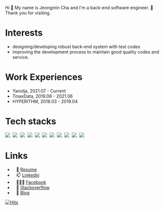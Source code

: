 Hi 👋  My name is Jeongmin Cha and I'm a back-end software engineer. 🤗  
Thank you for visiting.

# Interests

- designing/developing robust back-end system with test codes
- improving the development process to maintain good quality codes and service.

# Work Experiences

- Yanolja, 2021.07 - Current
- TmaxData, 2019.08 - 2021.06
- HYPERITHM, 2018.03 - 2019.04

# Tech stacks

<img src="https://img.shields.io/badge/Javascript-ffb13b??style=for-the-badge&logo=javascript&logoColor=white"/>&nbsp;
<img src="https://img.shields.io/badge/Typescript-007acc?style=flat-square&logo=typescript&logoColor=white"/>&nbsp;
<img src="https://img.shields.io/badge/Python-3766AB?style=flat-square&logo=Python&logoColor=white"/>&nbsp;
<img src="https://img.shields.io/badge/Java-007396?style=flat-square&logo=Java&logoColor=white"/>&nbsp;
<img src="https://img.shields.io/badge/Node.js-303030?style=flat-square&logo=node.js&logoColor=white"/>&nbsp;
<img src="https://img.shields.io/badge/Nest.js-c3364e?style=flat-square&logo=nestjs&logoColor=white"/>&nbsp;
<img src="https://img.shields.io/badge/Next.js-000000?style=flat-square&logo=next.js&logoColor=white"/>&nbsp;
<img src="https://img.shields.io/badge/Django-092E20?style=flat-square&logo=Django&logoColor=white"/>&nbsp;
<img src="https://img.shields.io/badge/Redis-D82C20?style=flat-square&logo=Redis&logoColor=white"/>&nbsp;
<img src="https://img.shields.io/badge/Mysql-00758F?style=flat-square&logo=MySql&logoColor=white"/>&nbsp;
<img src="https://img.shields.io/badge/aws-FF9900?style=flat-square&logo=amazon-aws&logoColor=white"/>&nbsp;

# Links

- &nbsp;&nbsp;&nbsp;📑 [Resume](https://my.surfit.io/w/870643703)  
- &nbsp;&nbsp;&nbsp;📫 [Linkedin](https://www.linkedin.com/in/jeongmincha)  
- &nbsp;&nbsp;&nbsp;👨‍👦‍👦 [Facebook](https://www.facebook.com/cjm9236/)  
- &nbsp;&nbsp;&nbsp;🧐 [Stackoverflow](https://stackoverflow.com/users/3241257/jeongmin-cha)  
- &nbsp;&nbsp;&nbsp;💬 [Blog](https://jeongmincha.github.io/)

[![Hits](https://hits.seeyoufarm.com/api/count/incr/badge.svg?url=https%3A%2F%2Fgithub.com%2Fjeongmincha&count_bg=%2379C83D&title_bg=%23555555&icon=&icon_color=%23E7E7E7&title=visits&edge_flat=false)](https://hits.seeyoufarm.com)